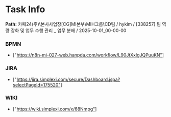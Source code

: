 # Task Info

**Path:** 카페24(주)\본사사업장\[CG]MI본부\MIH그룹\CD팀 / hykim / [338257] 팀 역량 강화 및 업무 수행 관리 _ 업무 분배 / 2025-10-01_00-00-00

### BPMN
- ["https://n8n-mi-027-web.hanpda.com/workflow/L90JtXxlgJQPuuKN"]

### JIRA
- ["https://jira.simplexi.com/secure/Dashboard.jspa?selectPageId=175520"]

### WIKI
- ["https://wiki.simplexi.com/x/68Nmpg"]

